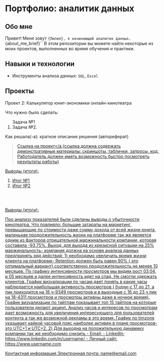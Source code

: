 # Портфолио: аналитик данных

## Обо мне 

Привет! Меня зовут ``{Лилия}, я начинающий аналитик данных.
``{about_me_brief}``
В этом репозитории вы можете найти некоторые из моих проектов, выполненных во время обучения и практики.
<br>

## Навыки и технологии
- Инструменты анализа данных: ``SQL``, ``Excel``

## Проекты

<p> Проект 2: Калькулятор юнит-экономики онлайн-кинотеатра</p>
<p>Что нужно было сделать:<p>
<ol
  <li>Задача №1</li>
  <li>Задача №2.</li>
</ol>

<p>Как решала(-а): краткое описание решения (автореферат)<p>

> <a href="https://drive.google.com/drive/folders/11HcEeqniyrCMjuwHZ0GLysX0A2SEv-_x">Ссылка на проект</a
 (ссылка должна содержать демонстративные материалы: скриншоты, таблички, запросы, код. Работодатель должен иметь возможность быстро посмотреть результаты работы)
 
<p>Выводы (итоги):<p>
<ol>
  <li>Итог №1</li>
  <li>Итог №2</li>
</ol>
<br> 

<br> 

 
 <p>Выводы (итоги):<p>
                                                                                                                                        Про анализу показателей были сделаны выводы о  убыточности кинотеатра.
Что повлияло: большие затараты на маркетинг, превышающие по стоимости даже сумму дохода от всей жизни юнита, маленькая продолжительность жизни на платформе так же является одним из факторов отрицательной маржинальности компании, которая составила -93,75%. Выход: для выхода из кризисной ситуации на 25% маржинальность- компания должна на основе анализа данных предпринять ряд  действий: 1) необходимо увеличить время жизни клиента на платформе- Retention должен быть равен 90% ( это оптимальный вариант),соответственно продолжительность не менее 10 месяцев. По графику интенсивности просмотров мы видим рост 03,04, и 05 месяцев и далее интенсивность идет на спад. Не смогли удержать клиентов. График визуализации по часам  дает понять в какие часы наблюдается наибольшая активность просмотров (  будни-с 17 до 21, а пик приходится на 18 ч-9349 просмотров и в выходные с 16 до 23 ч пик на 18-4311 просмотров и просмотры активны даже в ночное время). График визуализации по тайтлам показывает топ 15 тайтлов на которые пользователи делают акцент. Анализ часов и интересов по просмотрам дает возможность для увеличения интересующего для пользователей контента а так же возможной рекламы в это время. График по timzone указывает кайкой часовой пояс наиболее активен в плане  просмотров-это  UTC+1 и UTC+2.     2) Для выходна на положительную динамику компании так же необходимо снизить 
- Email: 
- LinkedIn: https://www.linkedin.com/in/username/
- Личный сайт: https://www.username.com

  Контактная информация
Электронная почта: name@email.com
